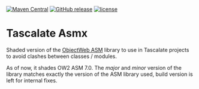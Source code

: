 [![Maven Central](https://img.shields.io/maven-central/v/net.tascalate/net.tascalate.asmx.parent.svg)](https://search.maven.org/artifact/net.tascalate/net.tascalate.asmx.parent/7.0.0/pom) [![GitHub release](https://img.shields.io/github/release/vsilaev/tascalate-asmx.svg)](https://github.com/vsilaev/tascalate-asmx/releases/tag/7.0.0) [![license](https://img.shields.io/github/license/vsilaev/tascalate-asmx.svg)](https://github.com/vsilaev/tascalate-asmx/blob/master/LICENSE)

# Tascalate Asmx
Shaded version of the [ObjectWeb ASM](https://asm.ow2.io/) library to use in Tascalate projects to avoid clashes between classes / modules. 

As of now, it shades OW2 ASM 7.0. The _major_ and _minor_ version of the library matches exactly the version of the ASM library used, build version is left for internal fixes.
